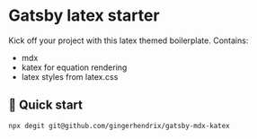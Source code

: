 #  Gatsby latex starter

Kick off your project with this latex themed boilerplate. Contains:
* mdx
* katex for equation rendering
* latex styles from latex.css


## 🚀 Quick start

```
npx degit git@github.com/gingerhendrix/gatsby-mdx-katex
```



